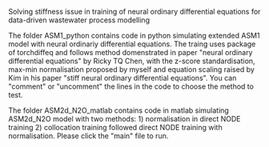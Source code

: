 Solving stiffness issue in training of neural ordinary differential equations for data-driven wastewater process modelling

The folder ASM1_python contains code in python simulating extended ASM1 model with neural ordinariy differential equations. The traing uses package of torchdiffeq and follows method domenstrated in paper "neural ordinary differential equations" by Ricky TQ Chen, with the z-score standardisation, max-min normalisation proposed by myself and equation scaling raised by Kim in his paper "stiff neural ordinary differential equations". You can "comment" or "uncomment" the lines in the code to choose the method to test.

The folder ASM2d_N2O_matlab contains code in matlab simulating ASM2d_N2O model with two methods: 1) normalisation in direct NODE training 2) collocation training followed direct NODE training with normalisation. Please click the "main" file to run.

